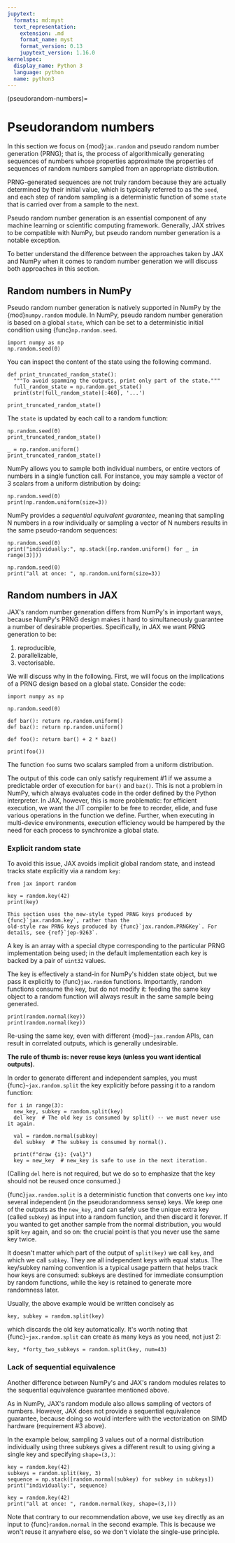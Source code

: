 ```yaml
---
jupytext:
  formats: md:myst
  text_representation:
    extension: .md
    format_name: myst
    format_version: 0.13
    jupytext_version: 1.16.0
kernelspec:
  display_name: Python 3
  language: python
  name: python3
---
```


(pseudorandom-numbers)=
# Pseudorandom numbers

In this section we focus on {mod}`jax.random` and pseudo random number generation (PRNG); that is, the process of algorithmically generating sequences of numbers whose properties approximate the properties of sequences of random numbers sampled from an appropriate distribution.

PRNG-generated sequences are not truly random because they are actually determined by their initial value, which is typically referred to as the `seed`, and each step of random sampling is a deterministic function of some `state` that is carried over from a sample to the next.

Pseudo random number generation is an essential component of any machine learning or scientific computing framework. Generally, JAX strives to be compatible with NumPy, but pseudo random number generation is a notable exception.

To better understand the difference between the approaches taken by JAX and NumPy when it comes to random number generation we will discuss both approaches in this section.

## Random numbers in NumPy

Pseudo random number generation is natively supported in NumPy by the {mod}`numpy.random` module.
In NumPy, pseudo random number generation is based on a global `state`, which can be set to a deterministic initial condition using {func}`np.random.seed`.

```{code-cell}
import numpy as np
np.random.seed(0)
```

You can inspect the content of the state using the following command.

```{code-cell}
def print_truncated_random_state():
  """To avoid spamming the outputs, print only part of the state."""
  full_random_state = np.random.get_state()
  print(str(full_random_state)[:460], '...')

print_truncated_random_state()
```

The `state` is updated by each call to a random function:

```{code-cell}
np.random.seed(0)
print_truncated_random_state()
```

```{code-cell}
_ = np.random.uniform()
print_truncated_random_state()
```

NumPy allows you to sample both individual numbers, or entire vectors of numbers in a single function call. For instance, you may sample a vector of 3 scalars from a uniform distribution by doing:

```{code-cell}
np.random.seed(0)
print(np.random.uniform(size=3))
```

NumPy provides a *sequential equivalent guarantee*, meaning that sampling N numbers in a row individually or sampling a vector of N numbers results in the same pseudo-random sequences:

```{code-cell}
np.random.seed(0)
print("individually:", np.stack([np.random.uniform() for _ in range(3)]))

np.random.seed(0)
print("all at once: ", np.random.uniform(size=3))
```

## Random numbers in JAX

JAX's random number generation differs from NumPy's in important ways, because NumPy's
PRNG design makes it hard to simultaneously guarantee a number of desirable properties.
Specifically, in JAX we want PRNG generation to be:

1. reproducible,
2. parallelizable,
3. vectorisable.

We will discuss why in the following. First, we will focus on the implications of a PRNG design based on a global state. Consider the code:

```{code-cell}
import numpy as np

np.random.seed(0)

def bar(): return np.random.uniform()
def baz(): return np.random.uniform()

def foo(): return bar() + 2 * baz()

print(foo())
```

The function `foo` sums two scalars sampled from a uniform distribution.

The output of this code can only satisfy requirement #1 if we assume a predictable order of execution for `bar()` and `baz()`.
This is not a problem in NumPy, which always evaluates code in the order defined by the Python interpreter.
In JAX, however, this is more problematic: for efficient execution, we want the JIT compiler to be free to reorder, elide, and fuse various operations in the function we define.
Further, when executing in multi-device environments, execution efficiency would be hampered by the need for each process to synchronize a global state.

### Explicit random state

To avoid this issue, JAX avoids implicit global random state, and instead tracks state explicitly via a random `key`:

```{code-cell}
from jax import random

key = random.key(42)
print(key)
```

```{note}
This section uses the new-style typed PRNG keys produced by {func}`jax.random.key`, rather than the
old-style raw PRNG keys produced by {func}`jax.random.PRNGKey`. For details, see {ref}`jep-9263`.
```

A key is an array with a special dtype corresponding to the particular PRNG implementation being used; in the default implementation each key is backed by a pair of `uint32` values.

The key is effectively a stand-in for NumPy's hidden state object, but we pass it explicitly to {func}`jax.random` functions.
Importantly, random functions consume the key, but do not modify it: feeding the same key object to a random function will always result in the same sample being generated.

```{code-cell}
print(random.normal(key))
print(random.normal(key))
```

Re-using the same key, even with different {mod}`~jax.random` APIs, can result in correlated outputs, which is generally undesirable. 

**The rule of thumb is: never reuse keys (unless you want identical outputs).**

In order to generate different and independent samples, you must {func}`~jax.random.split` the key explicitly before passing it to a random function:

```{code-cell}
for i in range(3):
  new_key, subkey = random.split(key)
  del key  # The old key is consumed by split() -- we must never use it again.

  val = random.normal(subkey)
  del subkey  # The subkey is consumed by normal().

  print(f"draw {i}: {val}")
  key = new_key  # new_key is safe to use in the next iteration.
```

(Calling `del` here is not required, but we do so to emphasize that the key should not be reused once consumed.)

{func}`jax.random.split` is a deterministic function that converts one `key` into several independent (in the pseudorandomness sense) keys.
We keep one of the outputs as the `new_key`, and can safely use the unique extra key (called `subkey`) as input into a random function, and then discard it forever.
If you wanted to get another sample from the normal distribution, you would split `key` again, and so on: the crucial point is that you never use the same key twice.

It doesn't matter which part of the output of `split(key)` we call `key`, and which we call `subkey`.
They are all independent keys with equal status.
The key/subkey naming convention is a typical usage pattern that helps track how keys are consumed:
subkeys are destined for immediate consumption by random functions, while the key is retained to generate more randomness later.

Usually, the above example would be written concisely as

```{code-cell}
key, subkey = random.split(key)
```

which discards the old key automatically.
It's worth noting that {func}`~jax.random.split` can create as many keys as you need, not just 2:

```{code-cell}
key, *forty_two_subkeys = random.split(key, num=43)
```

### Lack of sequential equivalence

Another difference between NumPy's and JAX's random modules relates to the sequential equivalence guarantee mentioned above.

As in NumPy, JAX's random module also allows sampling of vectors of numbers.
However, JAX does not provide a sequential equivalence guarantee, because doing so would interfere with the vectorization on SIMD hardware (requirement #3 above).

In the example below, sampling 3 values out of a normal distribution individually using three subkeys gives a different result to using giving a single key and specifying `shape=(3,)`:

```{code-cell}
key = random.key(42)
subkeys = random.split(key, 3)
sequence = np.stack([random.normal(subkey) for subkey in subkeys])
print("individually:", sequence)

key = random.key(42)
print("all at once: ", random.normal(key, shape=(3,)))
```

Note that contrary to our recommendation above, we use `key` directly as an input to {func}`random.normal` in the second example. This is because we won't reuse it anywhere else, so we don't violate the single-use principle.
